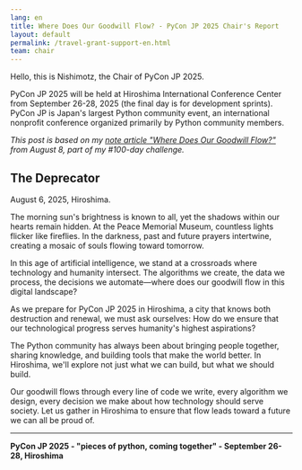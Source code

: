 ```yaml
---
lang: en
title: Where Does Our Goodwill Flow? - PyCon JP 2025 Chair's Report
layout: default
permalink: /travel-grant-support-en.html
team: chair
---
```


Hello, this is Nishimotz, the Chair of PyCon JP 2025.

PyCon JP 2025 will be held at Hiroshima International Conference Center from September 26-28, 2025 (the final day is for development sprints). PyCon JP is Japan's largest Python community event, an international nonprofit conference organized primarily by Python community members.

*This post is based on my [note article "Where Does Our Goodwill Flow?"](https://note.com/24motz/n/n717187624f86) from August 8, part of my #100-day challenge.*

## The Deprecator

August 6, 2025, Hiroshima.

The morning sun's brightness is known to all, yet the shadows within our hearts remain hidden. At the Peace Memorial Museum, countless lights flicker like fireflies. In the darkness, past and future prayers intertwine, creating a mosaic of souls flowing toward tomorrow.

In this age of artificial intelligence, we stand at a crossroads where technology and humanity intersect. The algorithms we create, the data we process, the decisions we automate—where does our goodwill flow in this digital landscape?

As we prepare for PyCon JP 2025 in Hiroshima, a city that knows both destruction and renewal, we must ask ourselves: How do we ensure that our technological progress serves humanity's highest aspirations?

The Python community has always been about bringing people together, sharing knowledge, and building tools that make the world better. In Hiroshima, we'll explore not just what we can build, but what we should build.

Our goodwill flows through every line of code we write, every algorithm we design, every decision we make about how technology should serve society. Let us gather in Hiroshima to ensure that flow leads toward a future we can all be proud of.

---

**PyCon JP 2025 - "pieces of python, coming together" - September 26-28, Hiroshima**
